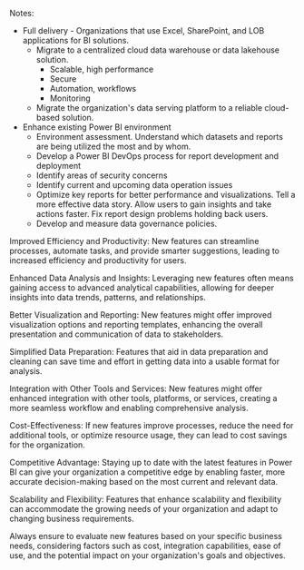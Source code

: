 Notes:

- Full delivery - Organizations that use Excel, SharePoint, and LOB applications for BI solutions.
  - Migrate to a centralized cloud data warehouse or data lakehouse solution.
    - Scalable, high performance
    - Secure
    - Automation, workflows
    - Monitoring
  - Migrate the organization's data serving platform to a reliable cloud-based solution.
- Enhance existing Power BI environment
  - Environment assessment. Understand which datasets and reports are being utilized the most and by whom.
  - Develop a Power BI DevOps process for report development and deployment
  - Identify areas of security concerns
  - Identify current and upcoming data operation issues
  - Optimize key reports for better performance and visualizations. Tell a more effective data story. Allow users to gain insights and take actions faster. Fix report design problems holding back users.
  - Develop and measure data governance policies.



Improved Efficiency and Productivity:
New features can streamline processes, automate tasks, and provide smarter suggestions, leading to increased efficiency and productivity for users.

Enhanced Data Analysis and Insights:
Leveraging new features often means gaining access to advanced analytical capabilities, allowing for deeper insights into data trends, patterns, and relationships.

Better Visualization and Reporting:
New features might offer improved visualization options and reporting templates, enhancing the overall presentation and communication of data to stakeholders.

Simplified Data Preparation:
Features that aid in data preparation and cleaning can save time and effort in getting data into a usable format for analysis.

Integration with Other Tools and Services:
New features might offer enhanced integration with other tools, platforms, or services, creating a more seamless workflow and enabling comprehensive analysis.

Cost-Effectiveness:
If new features improve processes, reduce the need for additional tools, or optimize resource usage, they can lead to cost savings for the organization.

Competitive Advantage:
Staying up to date with the latest features in Power BI can give your organization a competitive edge by enabling faster, more accurate decision-making based on the most current and relevant data.

Scalability and Flexibility:
Features that enhance scalability and flexibility can accommodate the growing needs of your organization and adapt to changing business requirements.

Always ensure to evaluate new features based on your specific business needs, considering factors such as cost, integration capabilities, ease of use, and the potential impact on your organization's goals and objectives.
